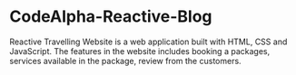 # CodeAlpha-Reactive-Blog
Reactive Travelling Website is a web application built with HTML, CSS and JavaScript. The features in the website includes booking a packages, services available in the package, review from the customers. 

